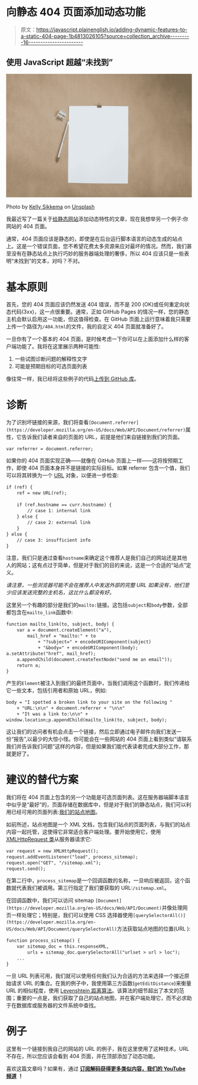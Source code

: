 # 向静态 404 页面添加动态功能

> 原文：<https://javascript.plainenglish.io/adding-dynamic-features-to-a-static-404-page-1b4813026105?source=collection_archive---------16----------------------->

## 使用 JavaScript 超越“未找到”

![](img/a38cea6d199b687c14f01403a20d48d3.png)

Photo by [Kelly Sikkema](https://unsplash.com/@kellysikkema?utm_source=medium&utm_medium=referral) on [Unsplash](https://unsplash.com?utm_source=medium&utm_medium=referral)

我最近写了一篇关于[给静态网站](https://medium.com/javascript-in-plain-english/adding-dynamic-features-to-a-static-site-cf56ff7b163a)添加动态特性的文章，现在我想举另一个例子:你网站的 404 页面。

通常，404 页面应该是静态的，即使是在后台运行脚本语言的动态生成的站点上。这是一个错误页面，您不希望花费太多资源来应对最坏的情况。然而，我们甚至没有在静态站点上执行巧妙的服务器端处理的奢侈，所以 404 应该只是一些表明“未找到”的文本，对吗？不对。

# 基本原则

首先，您的 404 页面应该仍然发送 404 错误，而不是 200 (OK)或任何重定向状态代码(3xx)，这一点很重要。通常，正如 GitHub Pages 的情况一样，您的静态主机会默认启用这一功能，但这值得检查。在 GitHub 页面上运行意味着我只需要上传一个路径为`/404.html`的文件，我的自定义 404 页面就准备好了。

一旦你有了一个基本的 404 页面，是时候考虑一下你可以在上面添加什么样的客户端功能了。我将在这里展示两种可能性:

1.  一些试图诊断问题的解释性文字
2.  可能是预期目标的可选页面列表

像往常一样，我已经将这些例子的代码[上传到 GitHub 库](https://github.com/bobbykjack/dynamic-static-404)。

# 诊断

为了识别坏链接的来源，我们将查看`[Document.referrer](https://developer.mozilla.org/en-US/docs/Web/API/Document/referrer)`属性，它告诉我们读者来自的页面的 URL，前提是他们来自链接到我们的页面。

```
var referrer = document.referrer;
```

如果你的 404 页面实现正确——就像在 GitHub 页面上一样——这将按预期工作，即使 404 页面本身并不是链接的实际目标。如果 referrer 包含一个值，我们可以将其转换为一个 [URL](https://developer.mozilla.org/en-US/docs/Web/API/URL) 对象，以便进一步检查:

```
if (ref) {
    ref = new URL(ref);

    if (ref.hostname == curr.hostname) {
        // case 1: internal link
    } else {
        // case 2: external link
    }
} else {
    // case 3: insufficient info
}
```

注意，我们只是通过查看`hostname`来确定这个推荐人是我们自己的网站还是其他人的网站；这有点过于简单，但是对于我们的目的来说，这是一个合适的“站点”定义。

*请注意，一些浏览器可能不会在推荐人中发送外部的完整 URL 如果没有，他们至少应该发送完整的主机名，这比什么都没有好。*

这里另一个有趣的部分是我们的`mailto:`链接。这包括`subject`和`body`参数，全部都包含在`mailto_link`函数中:

```
function mailto_link(to, subject, body) {
    var a = document.createElement("a"),
        mail_href = "mailto:" + to
            + "?subject=" + encodeURIComponent(subject)
            + "&body=" + encodeURIComponent(body); a.setAttribute("href", mail_href);
    a.appendChild(document.createTextNode("send me an email"));
    return a;
}
```

产生的`Element`被注入到我们的最终页面中，当我们调用这个函数时，我们传递给它一些文本，包括引用者和原始 URL，例如:

```
body = "I spotted a broken link to your site on the following "
    + "URL:\n\n" + document.referrer + "\n\n"
    + "It was a link to:\n\n" + window.location;p.appendChild(mailto_link(to, subject, body);
```

这让我们的访问者有机会点击一个链接，然后立即通过电子邮件向我们发送一份“报告”,以最少的大惊小怪。你可能会在一些网站的 404 页面上看到类似“请联系我们并告诉我们问题”这样的内容，但是如果我们能代表读者完成大部分工作，那就更好了。

# 建议的替代方案

我们将在 404 页面上包含的另一个功能是可选页面列表。这在服务器端脚本语言中似乎是“最好”的，页面存储在数据库中，但是对于我们的静态站点，我们可以利用已经可用的页面列表:[我们的站点地图](https://medium.com/@bobbyjack/generating-a-sitemap-for-a-static-site-356fa3c26074)。

如前所述，站点地图是一个 XML 文档，包含我们站点的页面列表，与我们的站点内容一起托管，这使得它非常适合客户端处理。要开始使用它，使用 [XMLHttpRequest 类](https://developer.mozilla.org/en-US/docs/Web/API/XMLHttpRequest)从服务器请求它:

```
var request = new XMLHttpRequest();
request.addEventListener("load", process_sitemap);
request.open("GET", "/sitemap.xml");
request.send();
```

在第二行中，`process_sitemap`是一个回调函数的名称，一旦响应被返回，这个函数就代表我们被调用。第三行指定了我们要获取的 URL:`/sitemap.xml`。

在回调函数中，我们可以访问 sitemap `[Document](https://developer.mozilla.org/en-US/docs/Web/API/Document)`并像处理网页一样处理它；特别是，我们可以使用 CSS 选择器使用`[querySelectorAll()](https://developer.mozilla.org/en-US/docs/Web/API/Document/querySelectorAll)`方法获取站点地图的位置(URL ):

```
function process_sitemap() {
    var sitemap_doc = this.responseXML,
        urls = sitemap_doc.querySelectorAll("urlset > url > loc");
    ...
}
```

一旦 URL 列表可用，我们就可以使用任何我们认为合适的方法来选择一个接近原始请求 URL 的集合。在我的例子中，我使用第三方函数(`getEditDistance`)来衡量 URL 的相似程度，使用 [Levenshtein 距离算法](https://en.wikibooks.org/wiki/Algorithm_Implementation/Strings/Levenshtein_distance#JavaScript)。该算法的细节超出了本文的范围；重要的一点是，我们获取了自己的站点地图，并在客户端处理它，而不必求助于在数据库或服务器的文件系统中查找。

# 例子

这里有一个链接到我自己的网站的 URL 的例子，我在这里使用了这种技术。URL 不存在，所以您应该会看到 404 页面，并在顶部添加了动态功能。

喜欢这篇文章吗？如果有，通过 [**订阅解码获得更多类似内容，我们的 YouTube 频道**](https://www.youtube.com/channel/UCtipWUghju290NWcn8jhyAw) **！**